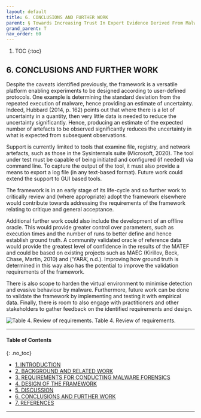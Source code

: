 ```yaml
---
layout: default
title: 6. CONCLUSIONS AND FURTHER WORK   
parent: § Towards Increasing Trust In Expert Evidence Derived From Malware Forensic Tools 
grand_parent: T 
nav_order: 60 
---
```

<style>
.dont-break-out {
  /* These are technically the same, but use both */
  overflow-wrap: break-word;
  word-wrap: break-word;

  -ms-word-break: break-all;
  /* This is the dangerous one in WebKit, as it breaks things wherever */
  word-break: break-all;
  /* Instead use this non-standard one: */
  word-break: break-word;
}

.youtube-container {
    position: relative;
    width: 100%;
    height: 0;
    padding-bottom: 56.25%;
}
.youtube-video {
    position: absolute;
    top: 0;
    left: 0;
    width: 100%;
    height: 100%;
}

</style>

<div class="dont-break-out" markdown="1">

1. TOC
{:toc}

## 6. CONCLUSIONS AND FURTHER WORK 
Despite the caveats identified previously, the framework is a versatile platform enabling experiments to be designed according to user-defined protocols. One example is determining the standard deviation from the repeated execution of malware, hence providing an estimate of uncertainty. Indeed, Hubbard (2014, p. 162) points out that where there is a lot of uncertainty in a quantity, then very little data is needed to reduce the uncertainty significantly. Hence, producing an estimate of the expected number of artefacts to be observed significantly reduces the uncertainty in what is expected from subsequent observations.

Support is currently limited to tools that examine file, registry, and network artefacts, such as those in the Sysinternals suite (Microsoft, 2020). The tool under test must be capable of being initiated and configured (if needed) via command line. To capture the output of the tool, it must also provide a means to export a log file (in any text-based format). Future work could extend the support to GUI based tools.

The framework is in an early stage of its life-cycle and so further work to critically review and (where appropriate) adopt the framework elsewhere would contribute towards addressing the requirements of the framework relating to critique and general acceptance.

Additional further work could also include the development of an offline oracle. This would provide greater control over parameters, such as execution times and the number of runs to better define and hence establish ground truth. A community validated oracle of reference data would provide the greatest level of confidence in the results of the MATEF and could be based on existing projects such as MAEC (Kirillov, Beck, Chase, Martin, 2010) and (‘YARA’, n.d.). Improving how ground truth is determined in this way also has the potential to improve the validation requirements of the framework.

There is also scope to harden the virtual environment to minimise detection and evasive behaviour by malware. Furthermore, future work can be done to validate the framework by implementing and testing it with empirical data. Finally, there is room to also engage with practitioners and other stakeholders to gather feedback on the identified requirements and design.


![Table 4. Review of requirements.](https://statics.bsafes.com/images/papers/towards-increasing-trust-in-expert-evidence-derived-from-malware-forensics-tools-table-4.png)
Table 4. Review of requirements.

***

#### Table of Contents
{: .no_toc}

<ul><li> <a href="/docs/T/towards-increasing-trust-in-expert-evidence-derived-from-malware-forensics-tools-1/">1. INTRODUCTION</a></li><li> <a href="/docs/T/towards-increasing-trust-in-expert-evidence-derived-from-malware-forensics-tools-2/">2. BACKGROUND AND RELATED WORK</a></li><li> <a href="/docs/T/towards-increasing-trust-in-expert-evidence-derived-from-malware-forensics-tools-3/">3. REQUIREMENTS FOR CONDUCTING MALWARE FORENSICS</a></li><li> <a href="/docs/T/towards-increasing-trust-in-expert-evidence-derived-from-malware-forensics-tools-4/">4. DESIGN OF THE FRAMEWORK</a></li><li> <a href="/docs/T/towards-increasing-trust-in-expert-evidence-derived-from-malware-forensics-tools-5/">5. DISCUSSION</a></li><li> <a href="/docs/T/towards-increasing-trust-in-expert-evidence-derived-from-malware-forensics-tools-6/">6. CONCLUSIONS AND FURTHER WORK</a></li><li> <a href="/docs/T/towards-increasing-trust-in-expert-evidence-derived-from-malware-forensics-tools-7/">7. REFERENCES</a></li></ul>

***

</div>

